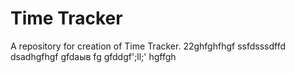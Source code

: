 # Time Tracker
A repository for creation of Time Tracker.
22ghfghfhgf
ssfdsssdffd
dsadhgfhgf
gfdаыв
fg
gfddgf';ll;'
hgffgh
